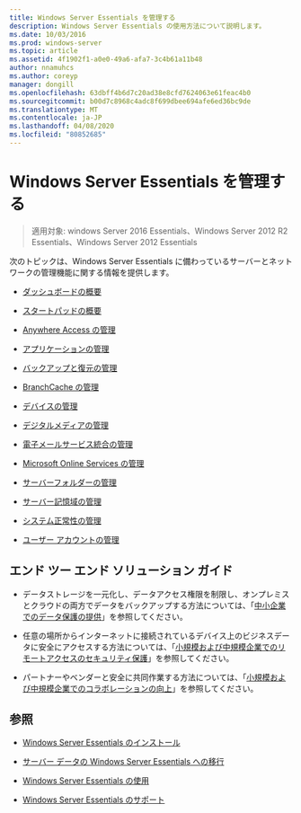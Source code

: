 ```yaml
---
title: Windows Server Essentials を管理する
description: Windows Server Essentials の使用方法について説明します。
ms.date: 10/03/2016
ms.prod: windows-server
ms.topic: article
ms.assetid: 4f1902f1-a0e0-49a6-afa7-3c4b61a11b48
author: nnamuhcs
ms.author: coreyp
manager: dongill
ms.openlocfilehash: 63dbff4b6d7c20ad38e8cfd7624063e61feac4b0
ms.sourcegitcommit: b00d7c8968c4adc8f699dbee694afe6ed36bc9de
ms.translationtype: MT
ms.contentlocale: ja-JP
ms.lasthandoff: 04/08/2020
ms.locfileid: "80852685"
---
```

# <a name="manage-windows-server-essentials"></a>Windows Server Essentials を管理する

>適用対象: windows Server 2016 Essentials、Windows Server 2012 R2 Essentials、Windows Server 2012 Essentials

次のトピックは、Windows Server Essentials に備わっているサーバーとネットワークの管理機能に関する情報を提供します。  
  
-   [ダッシュボードの概要](Overview-of-the-Dashboard-in-Windows-Server-Essentials.md)  
  
-   [スタートパッドの概要](Overview-of-the-Launchpad-in-Windows-Server-Essentials.md)  
  
-   [Anywhere Access の管理](Manage-Anywhere-Access-in-Windows-Server-Essentials.md)  
  
-   [アプリケーションの管理](Manage-Applications-in-Windows-Server-Essentials.md)  
  
-   [バックアップと復元の管理](Manage-Backup-and-Restore-in-Windows-Server-Essentials.md)  
  
-   [BranchCache の管理](Manage-BranchCache-in-Windows-Server-Essentials.md)  
  
-   [デバイスの管理](Manage-Devices-in-Windows-Server-Essentials.md)  
  
-   [デジタルメディアの管理](Manage-Digital-Media-in-Windows-Server-Essentials.md)  
  
-   [電子メールサービス統合の管理](Manage-Email-Service-Integration-in-Windows-Server-Essentials.md)  
  
-   [Microsoft Online Services の管理](Manage-Microsoft-Online-Services-in-Windows-Server-Essentials.md)  
  
-   [サーバーフォルダーの管理](Manage-Server-Folders-in-Windows-Server-Essentials.md)  
  
-   [サーバー記憶域の管理](Manage-Server-Storage-in-Windows-Server-Essentials.md)  
  
-   [システム正常性の管理](Manage-System-Health-in-Windows-Server-Essentials.md)  
  
-   [ユーザー アカウントの管理](Manage-User-Accounts-in-Windows-Server-Essentials.md)  
  
## <a name="end-to-end-solution-guides"></a>エンド ツー エンド ソリューション ガイド  
  
-    データストレージを一元化し、データアクセス権限を制限し、オンプレミスとクラウドの両方でデータをバックアップする方法については、「[中小企業でのデータ保護の提供](https://technet.microsoft.com/library/dn582043.aspx)」を参照してください。  
  
-    任意の場所からインターネットに接続されているデバイス上のビジネスデータに安全にアクセスする方法については、「[小規模および中規模企業でのリモートアクセスのセキュリティ保護](https://technet.microsoft.com/library/dn629457.aspx)」を参照してください。  
  
-    パートナーやベンダーと安全に共同作業する方法については、「[小規模および中規模企業でのコラボレーションの向上](https://technet.microsoft.com/library/dn747893.aspx)」を参照してください。  
  
## <a name="see-also"></a>参照  
  
-   [Windows Server Essentials のインストール](../install/Install-Windows-Server-Essentials.md)  
  
-   [サーバー データの Windows Server Essentials への移行](../migrate/Migrate-Server-Data-to-Windows-Server-Essentials.md)  
  
-   [Windows Server Essentials の使用](../use/Use-Windows-Server-Essentials.md)  
  
-   [Windows Server Essentials のサポート](../support/Support-Windows-Server-Essentials.md)
